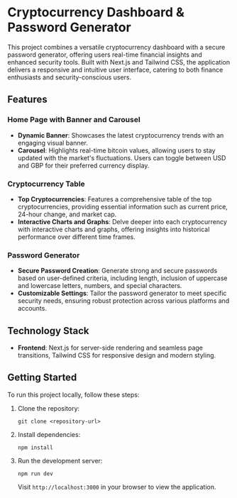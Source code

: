 
# Cryptocurrency Dashboard & Password Generator

This project combines a versatile cryptocurrency dashboard with a secure password generator, offering users real-time financial insights and enhanced security tools. Built with Next.js and Tailwind CSS, the application delivers a responsive and intuitive user interface, catering to both finance enthusiasts and security-conscious users.

## Features

### Home Page with Banner and Carousel

- **Dynamic Banner**: Showcases the latest cryptocurrency trends with an engaging visual banner.
- **Carousel**: Highlights real-time bitcoin values, allowing users to stay updated with the market's fluctuations. Users can toggle between USD and GBP for their preferred currency display.

### Cryptocurrency Table

- **Top Cryptocurrencies**: Features a comprehensive table of the top cryptocurrencies, providing essential information such as current price, 24-hour change, and market cap.
- **Interactive Charts and Graphs**: Delve deeper into each cryptocurrency with interactive charts and graphs, offering insights into historical performance over different time frames.

### Password Generator

- **Secure Password Creation**: Generate strong and secure passwords based on user-defined criteria, including length, inclusion of uppercase and lowercase letters, numbers, and special characters.
- **Customizable Settings**: Tailor the password generator to meet specific security needs, ensuring robust protection across various platforms and accounts.

## Technology Stack

- **Frontend**: Next.js for server-side rendering and seamless page transitions, Tailwind CSS for responsive design and modern styling.
## Getting Started

To run this project locally, follow these steps:

1. Clone the repository:
   ```
   git clone <repository-url>
   ```
2. Install dependencies:
   ```
   npm install
   ```
3. Run the development server:
   ```
   npm run dev
   ```
   Visit `http://localhost:3000` in your browser to view the application.


